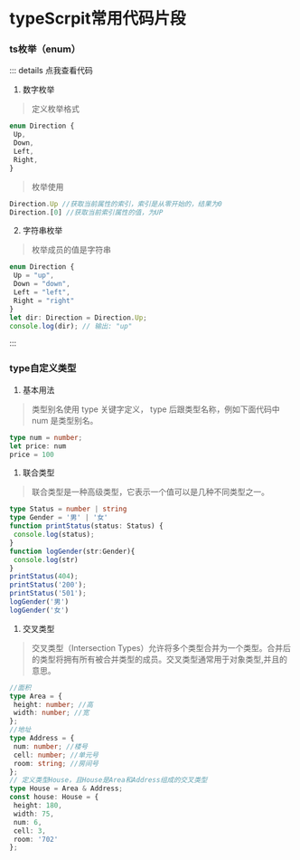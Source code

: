 # typeScrpit常用代码片段


<ArticleMetadata />

### ts枚举（enum）
::: details 点我查看代码
 1. 数字枚举
>定义枚举格式
```ts
enum Direction {
 Up,
 Down,
 Left,
 Right,
}
```
>枚举使用
```ts
Direction.Up //获取当前属性的索引，索引是从零开始的，结果为0
Direction.[0] //获取当前索引属性的值，为UP
```
 2. 字符串枚举
>枚举成员的值是字符串
```ts
enum Direction {
 Up = "up",
 Down = "down",
 Left = "left",
 Right = "right"
}
let dir: Direction = Direction.Up;
console.log(dir); // 输出: "up"
```

:::
### type自定义类型

1. 基本⽤法
>类型别名使⽤ type 关键字定义， type 后跟类型名称，例如下⾯代码中 num 是类型别名。
```ts 
type num = number;
let price: num
price = 100
```
1. 联合类型 
>联合类型是⼀种⾼级类型，它表示⼀个值可以是⼏种不同类型之⼀。
```ts
type Status = number | string
type Gender = '男' | '⼥'
function printStatus(status: Status) {
 console.log(status);
}
function logGender(str:Gender){
 console.log(str)
}
printStatus(404);
printStatus('200');
printStatus('501');
logGender('男')
logGender('⼥')
```
1. 交叉类型
>交叉类型（Intersection Types）允许将多个类型合并为⼀个类型。合并后的类型将拥有所有被合并类型的成员。交叉类型通常⽤于对象类型,并且的意思。 
```ts
//⾯积
type Area = {
 height: number; //⾼
 width: number; //宽
};
//地址
type Address = {
 num: number; //楼号
 cell: number; //单元号
 room: string; //房间号
};
// 定义类型House，且House是Area和Address组成的交叉类型
type House = Area & Address;
const house: House = {
 height: 180,
 width: 75,
 num: 6,
 cell: 3,
 room: '702'
};
```







